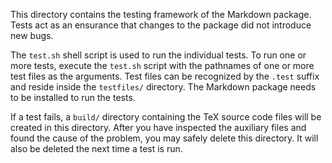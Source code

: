 This directory contains the testing framework of the Markdown package. Tests
act as an ensurance that changes to the package did not introduce new bugs.

The `test.sh` shell script is used to run the individual tests. To run one or
more tests, execute the `test.sh` script with the pathnames of one or more test
files as the arguments. Test files can be recognized by the `.test` suffix and
reside inside the `testfiles/` directory. The Markdown package needs to be
installed to run the tests.

If a test fails, a `build/` directory containing the TeX source code files
will be created in this directory. After you have inspected the auxiliary files
and found the cause of the problem, you may safely delete this directory. It
will also be deleted the next time a test is run.
